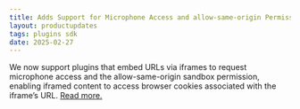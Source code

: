 ```yaml
---
title: Adds Support for Microphone Access and allow-same-origin Permission in Iframes  
layout: productupdates  
tags: plugins sdk  
date: 2025-02-27  
---
```


We now support plugins that embed URLs via iframes to request microphone access and the allow-same-origin sandbox permission, enabling iframed content to access browser cookies associated with the iframe’s URL. [Read more.](/sdk/layout-effect/#additional-configuration)
